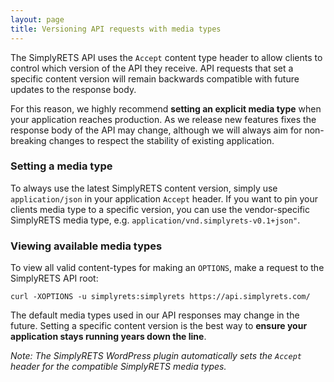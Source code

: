 ```yaml
---
layout: page
title: Versioning API requests with media types
---
```


The SimplyRETS API uses the `Accept` content type header to allow
clients to control which version of the API they receive. API requests
that set a specific content version will remain backwards compatible
with future updates to the response body.

For this reason, we highly recommend **setting an explicit media
type** when your application reaches production. As we release new
features fixes the response body of the API may change, although we
will always aim for non-breaking changes to respect the stability of
existing application.

### Setting a media type

To always use the latest SimplyRETS content version, simply use
`application/json` in your application `Accept` header.  If you want
to pin your clients media type to a specific version, you can use the
vendor-specific SimplyRETS media type,
e.g. `application/vnd.simplyrets-v0.1+json"`.

### Viewing available media types

To view all valid content-types for making an `OPTIONS`, make a
request to the SimplyRETS API root:

```
curl -XOPTIONS -u simplyrets:simplyrets https://api.simplyrets.com/
```

The default media types used in our API responses may change in the
future. Setting a specific content version is the best way to **ensure
your application stays running years down the line**.

_Note: The SimplyRETS WordPress plugin automatically sets the `Accept`
header for the compatible SimplyRETS media types._
